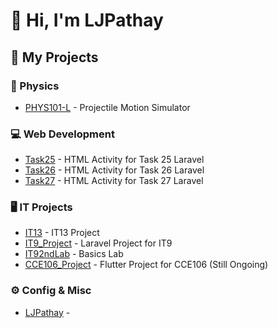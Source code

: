 # 👋 Hi, I'm LJPathay

## 📁 My Projects

### 🔬 Physics
- [PHYS101-L](https://github.com/LJPathay/PHYS101-L) - Projectile Motion Simulator

### 💻 Web Development
- [Task25](https://github.com/LJPathay/Task25) - HTML Activity for Task 25 Laravel
- [Task26](https://github.com/LJPathay/Task26) - HTML Activity for Task 26 Laravel
- [Task27](https://github.com/LJPathay/Task27) - HTML Activity for Task 27 Laravel

### 🖥️ IT Projects
- [IT13](https://github.com/LJPathay/IT13) - IT13 Project
- [IT9_Project](https://github.com/LJPathay/IT9_Project) - Laravel Project for IT9
- [IT92ndLab](https://github.com/LJPathay/IT92ndLab) - Basics Lab
- [CCE106_Project](https://github.com/LJPathay/CCE106_Project) - Flutter Project for CCE106 (Still Ongoing)

### ⚙️ Config & Misc
- [LJPathay](https://github.com/LJPathay/LJPathay) - 
